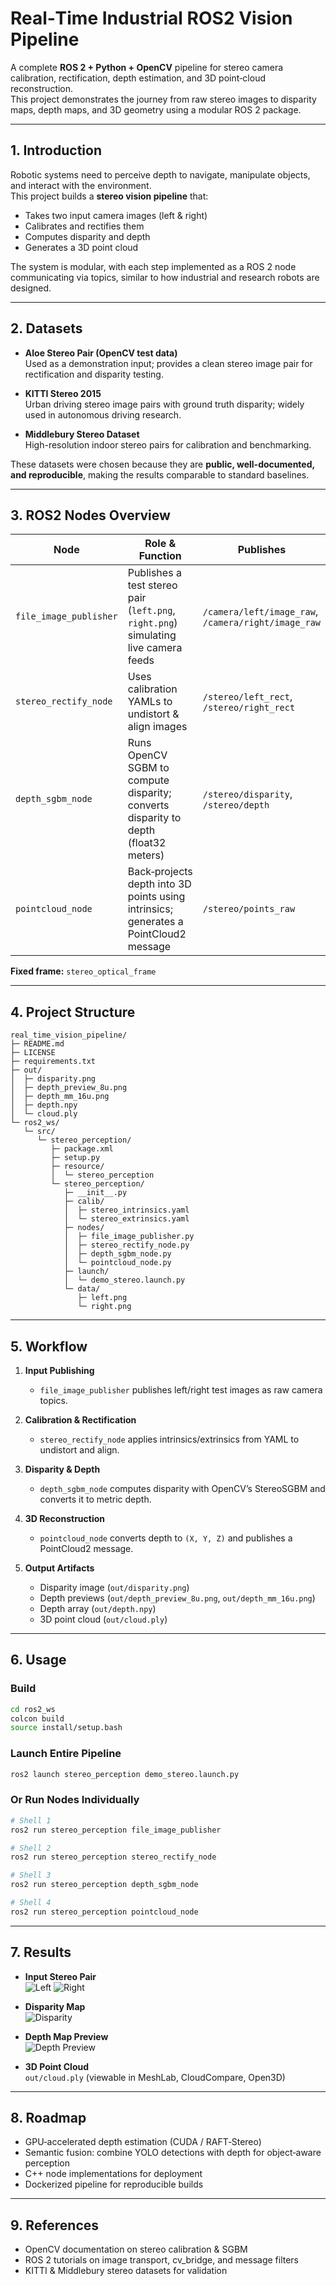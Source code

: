 # Real‑Time Industrial ROS2 Vision Pipeline

A complete **ROS 2 + Python + OpenCV** pipeline for stereo camera calibration, rectification, depth estimation, and 3D point‑cloud reconstruction.  
This project demonstrates the journey from raw stereo images to disparity maps, depth maps, and 3D geometry using a modular ROS 2 package.

---

## 1. Introduction

Robotic systems need to perceive depth to navigate, manipulate objects, and interact with the environment.  
This project builds a **stereo vision pipeline** that:

- Takes two input camera images (left & right)  
- Calibrates and rectifies them  
- Computes disparity and depth  
- Generates a 3D point cloud  

The system is modular, with each step implemented as a ROS 2 node communicating via topics, similar to how industrial and research robots are designed.

---

## 2. Datasets

- **Aloe Stereo Pair (OpenCV test data)**  
  Used as a demonstration input; provides a clean stereo image pair for rectification and disparity testing.  

- **KITTI Stereo 2015**  
  Urban driving stereo image pairs with ground truth disparity; widely used in autonomous driving research.  

- **Middlebury Stereo Dataset**  
  High-resolution indoor stereo pairs for calibration and benchmarking.  

These datasets were chosen because they are **public, well-documented, and reproducible**, making the results comparable to standard baselines.

---

## 3. ROS2 Nodes Overview

| Node                  | Role & Function                                                                                  | Publishes                                    | Subscribes                                |
|-----------------------|-------------------------------------------------------------------------------------------------|----------------------------------------------|-------------------------------------------|
| `file_image_publisher`| Publishes a test stereo pair (`left.png`, `right.png`) simulating live camera feeds              | `/camera/left/image_raw`, `/camera/right/image_raw` | — |
| `stereo_rectify_node` | Uses calibration YAMLs to undistort & align images                                               | `/stereo/left_rect`, `/stereo/right_rect`   | `/camera/left/image_raw`, `/camera/right/image_raw` |
| `depth_sgbm_node`     | Runs OpenCV SGBM to compute disparity; converts disparity to depth (float32 meters)              | `/stereo/disparity`, `/stereo/depth`        | `/stereo/left_rect`, `/stereo/right_rect` |
| `pointcloud_node`     | Back‑projects depth into 3D points using intrinsics; generates a PointCloud2 message             | `/stereo/points_raw`                        | `/stereo/depth` |

**Fixed frame:** `stereo_optical_frame`

---

## 4. Project Structure

```
real_time_vision_pipeline/
├─ README.md
├─ LICENSE
├─ requirements.txt
├─ out/
│  ├─ disparity.png
│  ├─ depth_preview_8u.png
│  ├─ depth_mm_16u.png
│  ├─ depth.npy
│  └─ cloud.ply
└─ ros2_ws/
   └─ src/
      └─ stereo_perception/
         ├─ package.xml
         ├─ setup.py
         ├─ resource/
         │  └─ stereo_perception
         └─ stereo_perception/
            ├─ __init__.py
            ├─ calib/
            │  ├─ stereo_intrinsics.yaml
            │  └─ stereo_extrinsics.yaml
            ├─ nodes/
            │  ├─ file_image_publisher.py
            │  ├─ stereo_rectify_node.py
            │  ├─ depth_sgbm_node.py
            │  └─ pointcloud_node.py
            ├─ launch/
            │  └─ demo_stereo.launch.py
            └─ data/
               ├─ left.png
               └─ right.png

```

---

## 5. Workflow

1. **Input Publishing**  
   - `file_image_publisher` publishes left/right test images as raw camera topics.  

2. **Calibration & Rectification**  
   - `stereo_rectify_node` applies intrinsics/extrinsics from YAML to undistort and align.  

3. **Disparity & Depth**  
   - `depth_sgbm_node` computes disparity with OpenCV’s StereoSGBM and converts it to metric depth.  

4. **3D Reconstruction**  
   - `pointcloud_node` converts depth to `(X, Y, Z)` and publishes a PointCloud2 message.  

5. **Output Artifacts**  
   - Disparity image (`out/disparity.png`)  
   - Depth previews (`out/depth_preview_8u.png`, `out/depth_mm_16u.png`)  
   - Depth array (`out/depth.npy`)  
   - 3D point cloud (`out/cloud.ply`)  

---

## 6. Usage

### Build
```bash
cd ros2_ws
colcon build
source install/setup.bash
```

### Launch Entire Pipeline
```bash
ros2 launch stereo_perception demo_stereo.launch.py
```

### Or Run Nodes Individually
```bash
# Shell 1
ros2 run stereo_perception file_image_publisher

# Shell 2
ros2 run stereo_perception stereo_rectify_node

# Shell 3
ros2 run stereo_perception depth_sgbm_node

# Shell 4
ros2 run stereo_perception pointcloud_node
```

---

## 7. Results

- **Input Stereo Pair**  
  ![Left](stereo_perception/data/left.png) ![Right](stereo_perception/data/right.png)  

- **Disparity Map**  
  ![Disparity](out/disparity.png)  

- **Depth Map Preview**  
  ![Depth Preview](out/depth_preview_8u.png)  

- **3D Point Cloud**  
  `out/cloud.ply` (viewable in MeshLab, CloudCompare, Open3D)

---

## 8. Roadmap

- GPU‑accelerated depth estimation (CUDA / RAFT‑Stereo)  
- Semantic fusion: combine YOLO detections with depth for object‑aware perception  
- C++ node implementations for deployment  
- Dockerized pipeline for reproducible builds  

---

## 9. References

- OpenCV documentation on stereo calibration & SGBM  
- ROS 2 tutorials on image transport, cv_bridge, and message filters  
- KITTI & Middlebury stereo datasets for validation  

